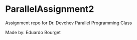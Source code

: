 # ParallelAssignment2
Assignment repo for Dr. Devchev Parallel Programming Class
<p> Made by: Eduardo Bourget </p>
